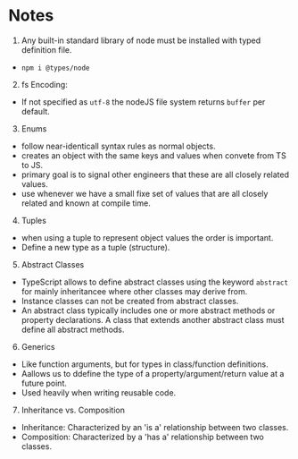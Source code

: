 # Notes

1. Any built-in standard library of node must be installed with typed definition file.
  - `npm i @types/node`

2. fs Encoding:
  - If not specified as `utf-8` the nodeJS file system returns `buffer` per default.

3. Enums
  - follow near-identicall syntax rules as normal objects.
  - creates an object with the same keys and values when convete from TS to JS.
  - primary goal is to signal other engineers that these are all closely related values.
  - use whenever we have a small fixe set of values that are all closely related and known at compile time.

4. Tuples
  - when using a tuple to represent object values the order is important.
  - Define a new type as a tuple (structure).

5. Abstract Classes
  - TypeScript allows to define abstract classes using the keyword `abstract` for mainly inheritancee where other classes may derive from.
  - Instance classes can not be created from abstract classes.
  - An abstract class typically includes one or more abstract methods or property declarations. A class that extends another abstract class must define all abstract methods.

6. Generics
  - Like function arguments, but for types in class/function definitions.
  - Aallows us to ddefine the type of a property/argument/return value at a future point.
  - Used heavily when writing reusable code.

7. Inheritance vs. Composition
  - Inheritance: Characterized by an 'is a' relationship between two classes.
  - Composition: Characterized by a 'has a' relationship between two classes.
